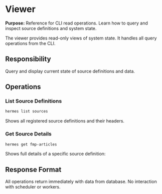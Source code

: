 # Viewer

**Purpose:** Reference for CLI read operations. Learn how to query and inspect source definitions and system state.

The viewer provides read-only views of system state. It handles all query operations from the CLI.

## Responsibility

Query and display current state of source definitions and data.

## Operations

### List Source Definitions

```bash
hermes list sources
```

Shows all registered source definitions and their headers.

### Get Source Details

```bash
hermes get fmp-articles
```

Shows full details of a specific source definition:

## Response Format

All operations return immediately with data from database. No interaction with scheduler or workers.
